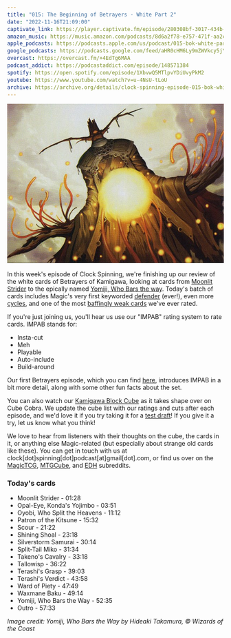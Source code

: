 ```yaml
---
title: "015: The Beginning of Betrayers - White Part 2"
date: "2022-11-16T21:09:00"
captivate_link: https://player.captivate.fm/episode/280308bf-3017-434b-8e26-8a65515aed3f
amazon_music: https://music.amazon.com/podcasts/8d6a2f78-e757-471f-aa2c-47afe84c72db/episodes/ce995785-01f6-4add-87ff-20ec04ad0333/clock-spinning%E2%80%94magic-the-gathering-history-015-bok-white-part-2-betrayers-of-kamigawa
apple_podcasts: https://podcasts.apple.com/us/podcast/015-bok-white-part-2-betrayers-of-kamigawa/id1611106302?i=1000586523776
google_podcasts: https://podcasts.google.com/feed/aHR0cHM6Ly9mZWVkcy5jYXB0aXZhdGUuZm0vY2xvY2stc3Bpbm5pbmcv/episode/MjgwMzA4YmYtMzAxNy00MzRiLThlMjYtOGE2NTUxNWFlZDNm?sa=X&ved=0CAUQkfYCahcKEwiohKmRzrT7AhUAAAAAHQAAAAAQAQ
overcast: https://overcast.fm/+4EdTg6MAA
podcast_addict: https://podcastaddict.com/episode/148571384
spotify: https://open.spotify.com/episode/1XbvwQ5MTlpvYDiUvyPkM2
youtube: https://www.youtube.com/watch?v=u-4NsU-tLoU
archive: https://archive.org/details/clock-spinning-episode-015-bok-white-part-2
---
```


![Yomiji, Who Bars the Way](./bok-30-yomiji-who-bars-the-way.jpg)

In this week's episode of Clock Spinning, we're finishing up our review of the white cards of Betrayers of Kamigawa, looking at cards from [Moonlit Strider](https://scryfall.com/card/bok/16/moonlit-strider) to the epically named [Yomiji, Who Bars the way](https://scryfall.com/card/bok/30/yomiji-who-bars-the-way). Today's batch of cards includes Magic's very first keyworded [defender](https://scryfall.com/card/bok/17/opal-eye-kondas-yojimbo) (ever!), even more [cycles](https://scryfall.com/card/bok/21/shining-shoal), and one of the most [baffingly weak cards](https://scryfall.com/card/bok/24/takenos-cavalry) we've ever rated.

If you're just joining us, you'll hear us use our "IMPAB" rating system to rate cards. IMPAB stands for:

 - Insta-cut
 - Meh
 - Playable
 - Auto-include
 - Build-around

Our first Betrayers episode, which you can find [here](https://clockspinning.com/episode-14-bok-white-1/), introduces IMPAB in a bit more detail, along with some other fun facts about the set.

You can also watch our [Kamigawa Block Cube](https://cubecobra.com/cube/overview/clock-spinning-chk) as it takes shape over on Cube Cobra. We update the cube list with our ratings and cuts after each episode, and we'd love it if you try taking it for a [test draft](https://cubecobra.com/cube/playtest/clock-spinning-chk)! If you give it a try, let us know what you think!

We love to hear from listeners with their thoughts on the cube, the cards in it, or anything else Magic-related (but especially about strange old cards like these). You can get in touch with us at clock[dot]spinning[dot]podcast[at]gmail[dot].com, or find us over on the [MagicTCG](https://www.reddit.com/r/magicTCG/), [MTGCube](https://www.reddit.com/r/mtgcube/), and [EDH](https://www.reddit.com/r/EDH/) subreddits.

### Today's cards

* Moonlit Strider - 01:28
* Opal-Eye, Konda's Yojimbo - 03:51
* Oyobi, Who Split the Heavens - 11:12
* Patron of the Kitsune - 15:32
* Scour - 21:22
* Shining Shoal - 23:18
* Silverstorm Samurai - 30:14
* Split-Tail Miko - 31:34
* Takeno's Cavalry - 33:18
* Tallowisp - 36:22
* Terashi's Grasp - 39:03
* Terashi's Verdict - 43:58
* Ward of Piety - 47:49
* Waxmane Baku - 49:14
* Yomiji, Who Bars the Way - 52:35
* Outro - 57:33

_Image credit: Yomiji, Who Bars the Way by Hideaki Takamura, © Wizards of the Coast_